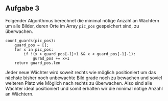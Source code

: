 ## Aufgabe 3

Folgender Algorithmus berechnet die minimal nötige Anzahl an Wächtern um alle Bilder, deren Orte im Array `pic_pos` gespeichert sind, zu überwachen.

```
count_guards(pic_pos):
    guard_pos = [];
    for x in pic_pos:
        if !(x > guard_pos[-1]+1 && x < guard_pos[-1]-1):
            gurad_pos += x+1
    return guard_pos.len
```

Jeder neue Wächter wird soweit rechts wie möglich positioniert um das nächste bisher noch unbewachte Bild grade noch zu bewachen und soviel weiteren Platz wie Möglich nach rechts zu überwachen. Also sind alle Wächter ideal positioniert und somit erhalten wir die minimal nötige Anzahl an Wächtern.
